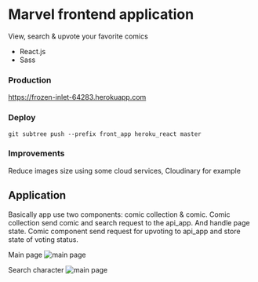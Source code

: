# Marvel frontend application
View, search & upvote your favorite comics

- React.js
- Sass

### Production
https://frozen-inlet-64283.herokuapp.com

### Deploy
`git subtree push --prefix front_app heroku_react master`

### Improvements

Reduce images size using some cloud services, Cloudinary for example

## Application

Basically app use two components: comic collection & comic. Comic collection send comic and search request
to the api_app. And handle page state. 
Comic component send request for upvoting to api_app and store state of voting status.

Main page
![main page](screen_1.png)

Search character
![main page](screen_2.png)

